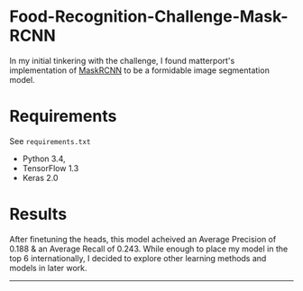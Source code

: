 # Food-Recognition-Challenge-Mask-RCNN
In my initial tinkering with the challenge, I found matterport's implementation of [MaskRCNN](https://github.com/matterport/Mask_RCNN) to be a formidable image segmentation model. 

# Requirements
See `requirements.txt`
* Python 3.4, 
* TensorFlow 1.3
* Keras 2.0

# Results
After finetuning the heads, this model acheived an Average Precision of 0.188 & an Average Recall of 0.243.
While enough to place my model in the top 6 internationally, I decided to explore other learning methods and models in later work.

---
